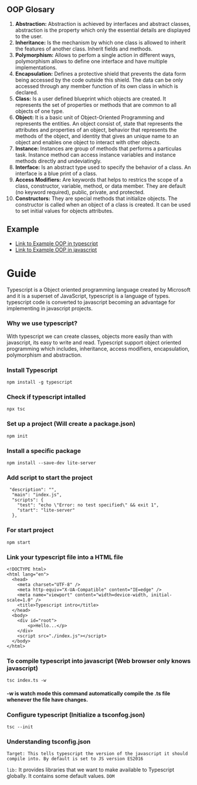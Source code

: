 ## OOP Glosary
1. <b>Abstraction:</b> Abstraction is achieved by interfaces and abstract classes, abstraction is the property which only the essential details are displayed to the user. 
2. <b>Inheritance:</b> Is the mechanism by which one class is allowed to inherit the features of another class. Inherit fields and methods. 
3. <b>Polymorphism:</b> Allows to perfom a single action in different ways, polymorphism allows to define one interface and have multiple implementations. 
4. <b>Encapsulation:</b> Defines a protective shield that prevents the data form being accessed by the code outside this shield. The data can be only accessed through any member function of its own class in which is declared.  
5. <b>Class:</b> Is a user defined blueprint which objects are created. It represents the set of properties or methods that are common to all objects of one type. 
6. <b>Object:</b> It is a basic unit of Object-Oriented Programming and represents the entities. An object consist of, state that represents the attributes and properties of an object, behavior that represents the methods of the object, and identity that gives an unique name to an object and enables one object to interact with other objects. 
7. <b>Instance:</b>  Instances are group of methods that performs a particulas task. Instance method can access instance variables and instance methods directly and undeviatingly. 
8. <b>Interface:</b> Is an abstract type used to specify the behavior of a class. An interface is a blue print of a class.
9. <b>Access Modifiers:</b> Are keywords that helps to restrics the scope of a class, constructor, variable,  method, or data member. They are default (no keyword required), public, private, and protected.
10. <b>Constructors:</b> They are special methods that initialize objects. The constructor is called when an object of a class is created. It can be used to set initial values for objects attributes. 

## Example
*   [Link to Example OOP in typescript](https://github.com/jinunez-s/Core-Code-01/blob/master/Week%206/Tuesday/objectsExample.ts)
*   [Link to Example OOP in javascript](https://github.com/jinunez-s/Core-Code-01/blob/master/Week%206/Tuesday/objectsExample.js)

# Guide
Typescript is a Object oriented programming language created by Microsoft and it is a superset of JavaScript, typescript is a language of types. typescript code is converted to javascript becoming an advantage for implementing in javascript projects. 

### Why we use typescript?

With typescript we can create classes, objects more easily than with javascript, its easy to write and read. Typescript support object oriented programming which includes, inheritance, access modifiers, encapsulation, polymorphism and abstraction. 

### Install Typescript
```
npm install -g typescript
```

### Check if typescript intalled
```
npx tsc 
```

### Set up a project (Will create a package.json)
```
npm init
```

### Install a specific package
```
npm install --save-dev lite-server
```

### Add script to start the project
```
 "description": "",
  "main": "index.js",
  "scripts": {
    "test": "echo \"Error: no test specified\" && exit 1",
    "start": "lite-server"
  },
```

### For start project
```
npm start
```
### Link your typescript file into a HTML file
```
<!DOCTYPE html>
<html lang="en">
  <head>
    <meta charset="UTF-8" />
    <meta http-equiv="X-UA-Compatible" content="IE=edge" />
    <meta name="viewport" content="width=device-width, initial-scale=1.0" />
    <title>Typescript intro</title>
  </head>
  <body>
    <div id="root">
        <p>Hello...</p>
    </div>
    <script src="./index.js"></script> 
  </body>
</html>
```

### To compile typescript into javascript (Web browser only knows javascript)
```
tsc index.ts -w
```
#### -w is watch mode this command automatically compile the .ts file whenever the file have changes.

### Configure typescript (Initialize a tsconfog.json)
```
tsc --init 
```
### Understanding tsconfig.json
```
Target: This tells typescript the version of the javascript it should compile into. By default is set to JS version ES2016
```
<text>
<code>lib:</code> It provides libraries that we want to make available to Typescript globally. It contains some default values. <code>DOM</code>
<text>
